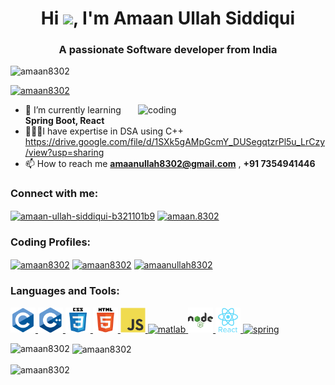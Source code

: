 <h1 align="center">
  Hi <img src="https://raw.githubusercontent.com/MartinHeinz/MartinHeinz/master/wave.gif" width="30px">, I'm Amaan Ullah Siddiqui
</h1>
<h3 align="center">A passionate Software developer from India</h3>
<p align="left"> <img src="https://komarev.com/ghpvc/?username=amaan8302&label=Profile%20views&color=0e75b6&style=flat" alt="amaan8302" /> </p>

<p align="left"> <a href="https://github.com/ryo-ma/github-profile-trophy"><img src="https://github-profile-trophy.vercel.app/?username=amaan8302" alt="amaan8302" /></a> </p>
<img align ="right" alt="coding" width="300" src="https://imgs.search.brave.com/11DWmFu-wB27zXlC92RMaKEh4KfeVHnsvgzvxuQRMz8/rs:fit:860:0:0:0/g:ce/aHR0cHM6Ly9naWZk/Yi5jb20vaW1hZ2Vz/L2hpZ2gvYW5pbWF0/ZWQtbWFuLWNvbXB1/dGVyLWNvZGluZy1u/YWU2bWVjMzc4bHNn/MWkzLmdpZg.gif">

- 🌱 I’m currently learning **Spring Boot, React**
- 🧑🏻‍💻I have expertise in DSA using C++ https://drive.google.com/file/d/1SXk5gAMpGcmY_DUSegqtzrPl5u_LrCzy/view?usp=sharing
- 📫 How to reach me **amaanullah8302@gmail.com** , **+91 7354941446**

<h3 align="left">Connect with me:</h3>
<p align="left">
<a href="https://linkedin.com/in/amaan-ullah-siddiqui-b321101b9" target="blank"><img align="center" src="https://raw.githubusercontent.com/rahuldkjain/github-profile-readme-generator/master/src/images/icons/Social/linked-in-alt.svg" alt="amaan-ullah-siddiqui-b321101b9" height="30" width="40" /></a>
<a href="https://instagram.com/amaan.8302" target="blank"><img align="center" src="https://raw.githubusercontent.com/rahuldkjain/github-profile-readme-generator/master/src/images/icons/Social/instagram.svg" alt="amaan.8302" height="30" width="40" /></a>
<h3 align="left">Coding Profiles:</h3>
<a href="https://www.leetcode.com/amaan8302" target="blank"><img align="center" src="https://raw.githubusercontent.com/rahuldkjain/github-profile-readme-generator/master/src/images/icons/Social/leet-code.svg" alt="amaan8302" height="30" width="40" /></a>
<a href="https://www.codechef.com/users/amaan8302" target="blank"><img align="center" src="https://imgs.search.brave.com/enVYC1LxTXRfyjBi9GOQu2G5DDGfLhQL3T3Xrdt-d3I/rs:fit:32:32:1:0/g:ce/aHR0cDovL2Zhdmlj/b25zLnNlYXJjaC5i/cmF2ZS5jb20vaWNv/bnMvMDk4YzgzNWQ2/NzZhOWM3ZGY5ZjYw/OTUyNTAyYjMzYzVj/ZTg5M2M4MDJiYTJl/MjcwODZkOWVkMjNj/YTNlZTgyYi93d3cu/Y29kZWNoZWYuY29t/Lw" alt="amaan8302" height="30" width="30" /></a>
<a href="https://auth.geeksforgeeks.org/user/amaanullah8302" target="blank"><img align="center" src="https://raw.githubusercontent.com/rahuldkjain/github-profile-readme-generator/master/src/images/icons/Social/geeks-for-geeks.svg" alt="amaanullah8302" height="30" width="40" /></a>
</p>

<h3 align="left">Languages and Tools:</h3>
<p align="left"> <a href="https://www.cprogramming.com/" target="_blank" rel="noreferrer"> <img src="https://raw.githubusercontent.com/devicons/devicon/master/icons/c/c-original.svg" alt="c" width="40" height="40"/> </a> <a href="https://www.w3schools.com/cpp/" target="_blank" rel="noreferrer"> <img src="https://raw.githubusercontent.com/devicons/devicon/master/icons/cplusplus/cplusplus-original.svg" alt="cplusplus" width="40" height="40"/> </a> <a href="https://www.w3schools.com/css/" target="_blank" rel="noreferrer"> <img src="https://raw.githubusercontent.com/devicons/devicon/master/icons/css3/css3-original-wordmark.svg" alt="css3" width="40" height="40"/> </a> <a href="https://www.w3.org/html/" target="_blank" rel="noreferrer"> <img src="https://raw.githubusercontent.com/devicons/devicon/master/icons/html5/html5-original-wordmark.svg" alt="html5" width="40" height="40"/> </a> <a href="https://developer.mozilla.org/en-US/docs/Web/JavaScript" target="_blank" rel="noreferrer"> <img src="https://raw.githubusercontent.com/devicons/devicon/master/icons/javascript/javascript-original.svg" alt="javascript" width="40" height="40"/> </a> <a href="https://www.mathworks.com/" target="_blank" rel="noreferrer"> <img src="https://upload.wikimedia.org/wikipedia/commons/2/21/Matlab_Logo.png" alt="matlab" width="40" height="40"/> </a> <a href="https://nodejs.org" target="_blank" rel="noreferrer"> <img src="https://raw.githubusercontent.com/devicons/devicon/master/icons/nodejs/nodejs-original-wordmark.svg" alt="nodejs" width="40" height="40"/> </a> <a href="https://reactjs.org/" target="_blank" rel="noreferrer"> <img src="https://raw.githubusercontent.com/devicons/devicon/master/icons/react/react-original-wordmark.svg" alt="react" width="40" height="40"/> </a> <a href="https://spring.io/" target="_blank" rel="noreferrer"> <img src="https://www.vectorlogo.zone/logos/springio/springio-icon.svg" alt="spring" width="40" height="40"/> </a> </p>

<p><img align="left" src="https://github-readme-stats.vercel.app/api/top-langs?username=amaan8302&show_icons=true&locale=en&layout=compact" alt="amaan8302" /></p>

<p>&nbsp;<img align="center" src="https://github-readme-stats.vercel.app/api?username=amaan8302&show_icons=true&locale=en" alt="amaan8302" /></p>

<p><img align="center" src="https://github-readme-streak-stats.herokuapp.com/?user=amaan8302&" alt="amaan8302" /></p>
